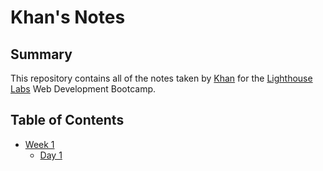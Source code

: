 # Khan's Notes
## Summary 

This repository contains all of the notes taken by [Khan](https://github.com/khanduulga) for the [Lighthouse Labs](https://www.lighthouselabs.ca/) Web Development Bootcamp.

## Table of Contents

* [Week 1](/Week_1)
  * [Day 1](/Week_1/Day_1)
  
